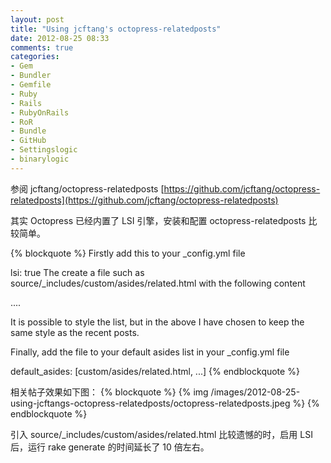 ```yaml
---
layout: post
title: "Using jcftang's octopress-relatedposts"
date: 2012-08-25 08:33
comments: true
categories: 
- Gem
- Bundler
- Gemfile
- Ruby
- Rails
- RubyOnRails
- RoR
- Bundle
- GitHub
- Settingslogic
- binarylogic
---
```


参阅 jcftang/octopress-relatedposts [https://github.com/jcftang/octopress-relatedposts](https://github.com/jcftang/octopress-relatedposts)

其实 Octopress 已经内置了 LSI 引擎，安装和配置 octopress-relatedposts 比较简单。

{% blockquote %}
Firstly add this to your _config.yml file

lsi: true
The create a file such as source/_includes/custom/asides/related.html with the following content

....

It is possible to style the list, but in the above I have chosen to keep the same style as the recent posts.

Finally, add the file to your default asides list in your _config.yml file

default_asides: [custom/asides/related.html, ...]
{% endblockquote %}

相关帖子效果如下图：
{% blockquote %}
{% img /images/2012-08-25-using-jcftangs-octopress-relatedposts/octopress-relatedposts.jpeg %}
{% endblockquote %}

引入	 source/_includes/custom/asides/related.html
比较遗憾的时，启用 LSI 后，运行 rake generate 的时间延长了 10 倍左右。


